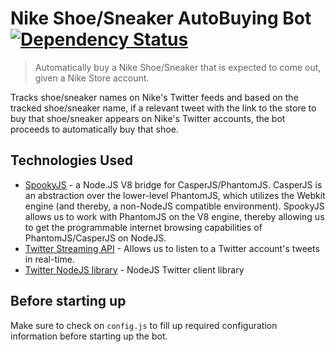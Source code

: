 # Nike Shoe/Sneaker AutoBuying Bot [![Dependency Status](https://www.versioneye.com/user/projects/5688baeeb214a6000a000d8a/badge.svg?style=flat)](https://www.versioneye.com/user/projects/5688baeeb214a6000a000d8a)
> Automatically buy a Nike Shoe/Sneaker that is expected to come out, given a Nike Store account.

Tracks shoe/sneaker names on Nike's Twitter feeds and based on the tracked shoe/sneaker name, if a relevant tweet with the link to the store to buy that shoe/sneaker appears on Nike's Twitter accounts, the bot proceeds to automatically buy that shoe. 

## Technologies Used

* [SpookyJS](https://github.com/SpookyJS/SpookyJS) - a Node.JS V8 bridge for CasperJS/PhantomJS.  CasperJS is an abstraction over the lower-level PhantomJS, which utilizes the Webkit engine (and thereby, a non-NodeJS compatible environment). SpookyJS allows us to work with PhantomJS on the V8 engine, thereby allowing us to get the programmable internet browsing capabilities of PhantomJS/CasperJS on NodeJS.
* [Twitter Streaming API](https://dev.twitter.com/streaming/overview) - Allows us to listen to a Twitter account's tweets in real-time.
* [Twitter NodeJS library](https://github.com/desmondmorris/node-twitter) - NodeJS Twitter client library

## Before starting up

Make sure to check on `config.js` to fill up required configuration information before starting up the bot. 